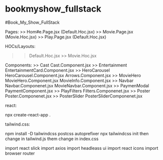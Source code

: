 # bookmyshow_fullstack

#Book_My_Show_FullStack

Pages: >> Hom#e.Page.jsx (Default.Hoc.jsx) >> Movie.Page.jsx (Movie.Hoc.jsx) >> Play.Page.jsx (Default.Hoc.jsx)

HOCs/Layouts:

> > Default.Hoc.jsx >> Movie.Hoc.jsx

Components: >> Cast Cast.Component.jsx >> Entertainment EntertainmentCard.Component.jsx >> HeroCarousel HeroCarousel.Component.jsx
Arrows.Component.jsx >> MovieHero MovieHero.Component.jsx
MovieInfo.Component.jsx >> Navbar Navbar.Componenet.jsx
MovieNavbar.Component.jsx >> PaymenModal PaymentComponent.jsx >> PlayFilters Filters.Componenet.jsx >> Poster Poster.Componenet.jsx >> PosterSlider PosterSliderComponenet.jsx

react:

npx create-react-app .

tailwind.css:

npm install -D tailwindcss postcss autoprefixer
npx tailwindcss init
then change in tailwind.js them change in index.css

import react slick
import axios
import headleass ui
import react icons
import browser router
